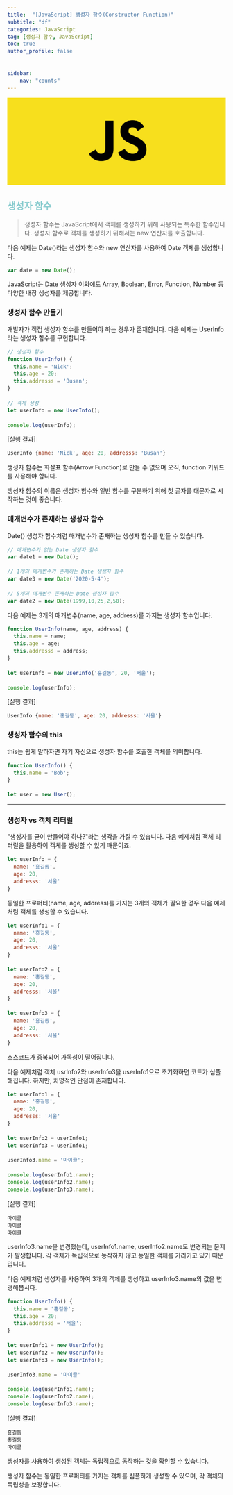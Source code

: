 ```yaml
---
title:  "[JavaScript] 생성자 함수(Constructor Function)"
subtitle: "df"
categories: JavaScript
tag: [생성자 함수, JavaScript]
toc: true
author_profile: false


sidebar:
    nav: "counts"
---
```

![](/assets/images/javascript.jpg)
## <span style='color:RGB(135, 203, 206)'> 생성자 함수

> 생성자 함수는 JavaScript에서 객체를 생성하기 위해 사용되는 특수한 함수입니다. 생성자 함수로 객체를 생성하기 위해서는 new 연산자를 호출합니다.

 

다음 예제는 Date()라는 생성자 함수와 new 연산자를 사용하여 Date 객체를 생성합니다.
```javascript
var date = new Date();
```
JavaScript는 Date 생성자 이외에도 Array, Boolean, Error, Function, Number 등 다양한 내장 생성자를 제공합니다.

### 생성자 함수 만들기
개발자가 직접 생성자 함수를 만들어야 하는 경우가 존재합니다. 다음 예제는 UserInfo라는 생성자 함수를 구현합니다.
```javascript
// 생성자 함수
function UserInfo() {
  this.name = 'Nick';
  this.age = 20;
  this.addresss = 'Busan';
}

// 객체 생성
let userInfo = new UserInfo();

console.log(userInfo);
```
[실행 결과]
```javascript
UserInfo {name: 'Nick', age: 20, addresss: 'Busan'}
```
생성자 함수는 화살표 함수(Arrow Function)로 만들 수 없으며 오직, function 키워드를 사용해야 합니다.

 

생성자 함수의 이름은 생성자 함수와 일반 함수를 구분하기 위해 첫 글자를 대문자로 시작하는 것이 좋습니다.

### 매개변수가 존재하는 생성자 함수

Date() 생성자 함수처럼 매개변수가 존재하는 생성자 함수를 만들 수 있습니다.
```javascript
// 매개변수가 없는 Date 생성자 함수
var date1 = new Date();

// 1개의 매개변수가 존재하는 Date 생성자 함수
var date3 = new Date('2020-5-4');

// 5개의 매개변수 존재하는 Date 생성자 함수
var date2 = new Date(1999,10,25,2,50);
 ```

다음 예제는 3개의 매개변수(name, age, address)를 가지는 생성자 함수입니다.

```javascript
function UserInfo(name, age, address) {
  this.name = name;
  this.age = age;
  this.addresss = address;
}

let userInfo = new UserInfo('홍길동', 20, '서울');

console.log(userInfo);
```
[실행 결과]

```javascript
UserInfo {name: '홍길동', age: 20, addresss: '서울'}
```



### 생성자 함수의 this
this는 쉽게 말하자면 자기 자신으로 생성자 함수를 호출한 객체를 의미합니다.
```javascript
function UserInfo() {
  this.name = 'Bob';
}

let user = new User();
```
---
### 생성자 vs 객체 리터럴
"생성자를 굳이 만들어야 하나?"라는 생각을 가질 수 있습니다. 다음 예제처럼 객체 리터럴을 활용하여 객체를 생성할 수 있기 때문이죠.
```javascript
let userInfo = {
  name: '홍길동',
  age: 20,
  addresss: '서울'
}
```
동일한 프로퍼티(name, age, address)를 가지는 3개의 객체가 필요한 경우 다음 예제처럼 객체를 생성할 수 있습니다.
```javascript
let userInfo1 = {
  name: '홍길동',
  age: 20,
  addresss: '서울'
}

let userInfo2 = {
  name: '홍길동',
  age: 20,
  addresss: '서울'
}

let userInfo3 = {
  name: '홍길동',
  age: 20,
  addresss: '서울'
}
```
소스코드가 중복되어 가독성이 떨어집니다.

 

다음 예제처럼 객체 usrInfo2와 userInfo3을 userInfo1으로 초기화하면 코드가 심플해집니다. 하지만, 치명적인 단점이 존재합니다.
```javascript
let userInfo1 = {
  name: '홍길동',
  age: 20,
  addresss: '서울'
}

let userInfo2 = userInfo1;
let userInfo3 = userInfo1;

userInfo3.name = '마이콜';

console.log(userInfo1.name);
console.log(userInfo2.name);
console.log(userInfo3.name);
```
[실행 결과]
```
마이콜
마이콜
마이콜
```
userInfo3.name을 변경했는데, userInfo1.name, userInfo2.name도 변경되는 문제가 발생합니다. 각 객체가 독립적으로 동작하지 않고 동일한 객체를 가리키고 있기 때문입니다.

 

다음 예제처럼 생성자를 사용하여 3개의 객체를 생성하고 userInfo3.name의 값을 변경해봅시다.
```javascript
function UserInfo() {
  this.name = '홍길동';
  this.age = 20;
  this.addresss = '서울';
}

let userInfo1 = new UserInfo();
let userInfo2 = new UserInfo();
let userInfo3 = new UserInfo();

userInfo3.name = '마이콜'

console.log(userInfo1.name);
console.log(userInfo2.name);
console.log(userInfo3.name);
```
[실행 결과]
```
홍길동
홍길동
마이콜
```
생성자를 사용하여 생성된 객체는 독립적으로 동작하는 것을 확인할 수 있습니다.

 

생성자 함수는 동일한 프로퍼티를 가지는 객체를 심플하게 생성할 수 있으며, 각 객체의 독립성을 보장합니다.